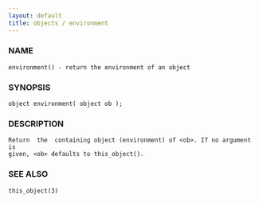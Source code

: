 ```yaml
---
layout: default
title: objects / environment
---
```


### NAME

    environment() - return the environment of an object

### SYNOPSIS

    object environment( object ob );

### DESCRIPTION

    Return  the  containing object (environment) of <ob>. If no argument is
    given, <ob> defaults to this_object().

### SEE ALSO

    this_object(3)
